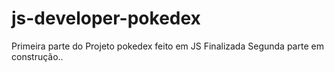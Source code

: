 # js-developer-pokedex
Primeira parte do  Projeto pokedex feito em JS Finalizada
Segunda parte em construção..
